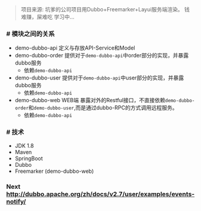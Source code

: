 > 项目来源: 坑爹的公司项目用Dubbo+Freemarker+Layui服务端渲染。
> 钱难赚，屎难吃
> 学习中...

### # 模块之间的关系

* demo-dubbo-api 定义与存放API-Service和Model
* demo-dubbo-order 提供对于`demo-dubbo-api`中order部分的实现，并暴露dubbo服务
    * 依赖`demo-dubbo-api`
* demo-dubbo-user 提供对于`demo-dubbo-api`中user部分的实现，并暴露dubbo服务
    * 依赖`demo-dubbo-api`
* demo-dubbo-web WEB端 暴露对外的Restful接口，不直接依赖`demo-dubbo-order`和`demo-dubbo-user`,而是通过dubbo-RPC的方式调用远程服务。
    * 依赖`demo-dubbo-api`

### # 技术

* JDK 1.8
* Maven
* SpringBoot
* Dubbo
* Freemarker (demo-dubbo-web)

### Next http://dubbo.apache.org/zh/docs/v2.7/user/examples/events-notify/